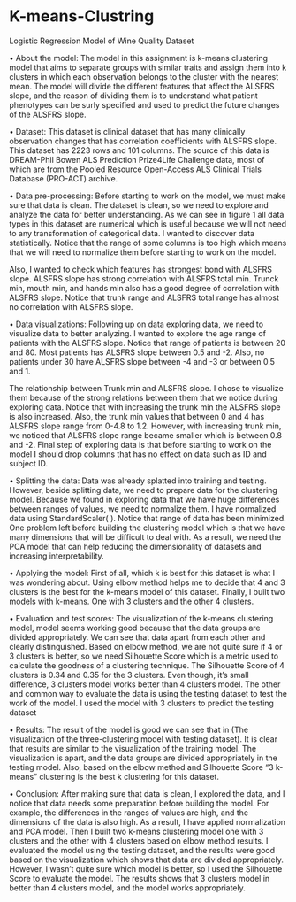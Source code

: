 # K-means-Clustring
Logistic Regression Model of Wine Quality Dataset

• About the model:
The model in this assignment is k-means clustering model that aims to separate groups with similar traits
and assign them into k clusters in which each observation belongs to the cluster with the nearest mean.
The model will divide the different features that affect the ALSFRS slope, and the reason of dividing
them is to understand what patient phenotypes can be surly specified and used to predict the future
changes of the ALSFRS slope.

• Dataset:
This dataset is clinical dataset that has many clinically observation changes that has correlation
coefficients with ALSFRS slope. This dataset has 2223 rows and 101 columns. The source of this data is
DREAM-Phil Bowen ALS Prediction Prize4Life Challenge data, most of which are from the Pooled
Resource Open-Access ALS Clinical Trials Database (PRO-ACT) archive.

• Data pre-processing:
Before starting to work on the model, we must make sure that data is clean. The dataset is clean, so we
need to explore and analyze the data for better understanding. As we can see in figure 1 all data types in
this dataset are numerical which is useful because we will not need to any transformation of categorical
data. I wanted to discover data statistically. Notice that the range of some columns is too
high which means that we will need to normalize them before starting to work on the model.

Also, I wanted to check which features has strongest bond with ALSFRS slope. ALSFRS slope has strong correlation with ALSFRS total min.
Trunck min, mouth min, and hands min also has a good degree of correlation with ALSFRS slope. Notice that trunk range and ALSFRS total
range has almost no correlation with ALSFRS slope.

• Data visualizations:
Following up on data exploring data, we need to visualize data to better analyzing. I wanted
to explore the age range of patients with the ALSFRS slope. Notice that range of patients is between 20
and 80. Most patients has ALSFRS slope between 0.5 and -2. Also, no patients under 30 have ALSFRS
slope between -4 and -3 or between 0.5 and 1.

The relationship between Trunk min and ALSFRS slope. I chose to visualize them
because of the strong relations between them that we notice during exploring data. Notice that with
increasing the trunk min the ALSFRS slope is also increased. Also, the trunk min values that between 0
and 4 has ALSFRS slope range from 0-4.8 to 1.2. However, with increasing trunk min, we noticed that
ALSFRS slope range became smaller which is between 0.8 and -2.
Final step of exploring data is that before starting to work on the model I should drop columns that has no
effect on data such as ID and subject ID.

• Splitting the data:
Data was already splatted into training and testing. However, beside splitting data, we need to prepare
data for the clustering model. Because we found in exploring data that we have huge differences
between ranges of values, we need to normalize them. I have normalized data using
StandardScaler( ). Notice that range of data has been minimized.
One problem left before building the clustering model which is that we have many dimensions that will
be difficult to deal with. As a result, we need the PCA model that can help reducing the dimensionality
of datasets and increasing interpretability.

• Applying the model:
First of all, which k is best for this dataset is what I was wondering about. Using elbow method helps me
to decide that 4 and 3 clusters is the best for the k-means model of this dataset.
Finally, I built two models with k-means. One with 3 clusters and the other 4 clusters.

• Evaluation and test scores:
The visualization of the k-means clustering model, model seems
working good because that the data groups are divided appropriately. We can see that data apart from
each other and clearly distinguished. Based on elbow method, we are not quite sure if 4 or 3 clusters is
better, so we need Silhouette Score which is a metric used to calculate the goodness of a clustering
technique. The Silhouette Score of 4 clusters is 0.34 and 0.35 for the 3 clusters. Even though, it’s small
difference, 3 clusters model works better than 4 clusters model.
The other and common way to evaluate the data is using the testing dataset to test the work of the model.
I used the model with 3 clusters to predict the testing dataset

• Results:
The result of the model is good we can see that in (The visualization of the three-clustering
model with testing dataset). It is clear that results are similar to the visualization of the training model.
The visualization is apart, and the data groups are divided appropriately in the testing model.
Also, based on the elbow method and Silhouette Score “3 k-means” clustering is the best k clustering for
this dataset.

• Conclusion:
After making sure that data is clean, I explored the data, and I notice that data needs some preparation
before building the model. For example, the differences in the ranges of values are high, and the
dimensions of the data is also high. As a result, I have applied normalization and PCA model. Then I
built two k-means clustering model one with 3 clusters and the other with 4 clusters based on elbow
method results. I evaluated the model using the testing dataset, and the results were good based on the
visualization which shows that data are divided appropriately. However, I wasn’t quite sure which
model is better, so I used the Silhouette Score to evaluate the model. The results shows that 3 clusters
model in better than 4 clusters model, and the model works appropriately.
